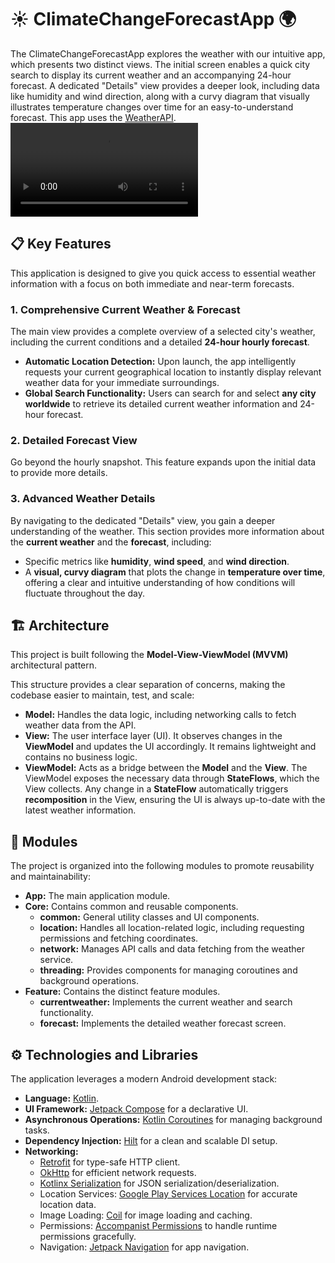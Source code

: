 # ☀️ ClimateChangeForecastApp 🌍
The ClimateChangeForecastApp explores the weather with our intuitive app, which presents two distinct views. The initial screen enables a quick city search to display its current weather and an accompanying 24-hour forecast. A dedicated "Details" view provides a deeper look, including data like humidity and wind direction, along with a curvy diagram that visually illustrates temperature changes over time for an easy-to-understand forecast. This app uses the [WeatherAPI](https://www.weatherapi.com/).
<video src="https://github.com/user-attachments/assets/072b1e6a-0d82-4a90-8cb6-e73e86114a19" controls></video>

## 📋 Key Features

This application is designed to give you quick access to essential weather information with a focus on both immediate and near-term forecasts.

### 1. Comprehensive Current Weather & Forecast

The main view provides a complete overview of a selected city's weather, including the current conditions and a detailed **24-hour hourly forecast**.

* **Automatic Location Detection:** Upon launch, the app intelligently requests your current geographical location to instantly display relevant weather data for your immediate surroundings.
* **Global Search Functionality:** Users can search for and select **any city worldwide** to retrieve its detailed current weather information and 24-hour forecast.

### 2. Detailed Forecast View

Go beyond the hourly snapshot. This feature expands upon the initial data to provide more details.

### 3. Advanced Weather Details

By navigating to the dedicated "Details" view, you gain a deeper understanding of the weather. This section provides more information about the **current weather** and the **forecast**, including:

* Specific metrics like **humidity**, **wind speed**, and **wind direction**.
* A **visual, curvy diagram** that plots the change in **temperature over time**, offering a clear and intuitive understanding of how conditions will fluctuate throughout the day.

## 🏗️ Architecture

This project is built following the **Model-View-ViewModel (MVVM)** architectural pattern.

This structure provides a clear separation of concerns, making the codebase easier to maintain, test, and scale:

* **Model:** Handles the data logic, including networking calls to fetch weather data from the API.
* **View:** The user interface layer (UI). It observes changes in the **ViewModel** and updates the UI accordingly. It remains lightweight and contains no business logic.
* **ViewModel:** Acts as a bridge between the **Model** and the **View**. The ViewModel exposes the necessary data through **StateFlows**, which the View collects. Any change in a **StateFlow** automatically triggers **recomposition** in the View, ensuring the UI is always up-to-date with the latest weather information.

## 🧩 Modules

The project is organized into the following modules to promote reusability and maintainability:
* **App:** The main application module.
* **Core:** Contains common and reusable components.
  * **common:** General utility classes and UI components.
  * **location:** Handles all location-related logic, including requesting permissions and fetching coordinates.
  * **network:** Manages API calls and data fetching from the weather service.
  * **threading:** Provides components for managing coroutines and background operations.
* **Feature:** Contains the distinct feature modules.
  * **currentweather:** Implements the current weather and search functionality.
  * **forecast:** Implements the detailed weather forecast screen.

## ⚙️ Technologies and Libraries
The application leverages a modern Android development stack:

* **Language:** [Kotlin](https://kotlinlang.org/).
* **UI Framework:** [Jetpack Compose](https://developer.android.com/compose) for a declarative UI.
* **Asynchronous Operations:** [Kotlin Coroutines](https://github.com/Kotlin/kotlinx.coroutines) for managing background tasks.
* **Dependency Injection:** [Hilt](https://developer.android.com/training/dependency-injection/hilt-android) for a clean and scalable DI setup.
* **Networking:**
  * [Retrofit](https://square.github.io/retrofit/) for type-safe HTTP client.
  * [OkHttp](https://square.github.io/okhttp/) for efficient network requests.
  * [Kotlinx Serialization](https://kotlinlang.org/docs/serialization.html#what-s-next) for JSON serialization/deserialization.
  * Location Services: [Google Play Services Location](https://developer.android.com/develop/sensors-and-location/location) for accurate location data.
  * Image Loading: [Coil](https://github.com/coil-kt/coil) for image loading and caching.
  * Permissions: [Accompanist Permissions](https://google.github.io/accompanist/permissions/) to handle runtime permissions gracefully.
  * Navigation: [Jetpack Navigation](https://developer.android.com/develop/ui/compose/navigation) for app navigation.
